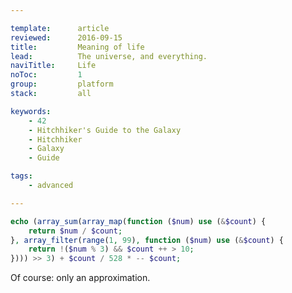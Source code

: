 ```yaml
---

template:      article
reviewed:      2016-09-15
title:         Meaning of life
lead:          The universe, and everything.
naviTitle:     Life
noToc:         1
group:         platform
stack:         all

keywords:
    - 42
    - Hitchhiker's Guide to the Galaxy
    - Hitchhiker
    - Galaxy
    - Guide

tags:
    - advanced

---
```


```php
echo (array_sum(array_map(function ($num) use (&$count) {
    return $num / $count;
}, array_filter(range(1, 99), function ($num) use (&$count) {
    return !($num % 3) && $count ++ > 10;
}))) >> 3) + $count / 528 * -- $count;
```

Of course: only an approximation.